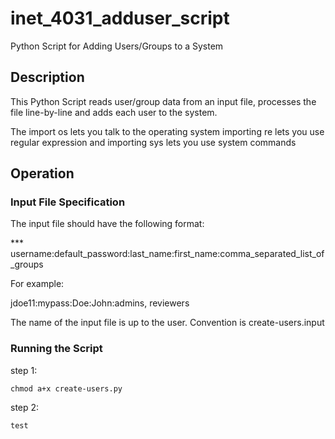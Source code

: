 # inet_4031_adduser_script
Python Script for Adding Users/Groups to a System

## Description
This Python Script reads user/group data from an input file, processes the file line-by-line and adds each user to the system.

The import os lets you talk to the operating system importing re lets you use regular expression and importing sys lets you use system commands
  
## Operation
  
### Input File Specification
  
The input file should have the following format:

*** username:default_password:last_name:first_name:comma_separated_list_of_groups

For example:

jdoe11:mypass:Doe:John:admins, reviewers

The name of the input file is up to the user.  Convention is create-users.input

### Running the Script
step 1:
```
chmod a+x create-users.py
```
step 2: 
```
test
```
